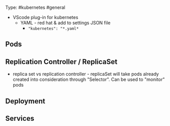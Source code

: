 Type: #kubernetes #general 

- VScode plug-in for kubernetes 
	- YAML - red hat & add to settings JSON file
		- `"kubernetes": "*.yaml*`



## Pods

## Replication Controller / ReplicaSet
- replica set vs replication controller - replicaSet will take pods already created into consideration through "Selector". Can be used to "monitor" pods

## Deployment

## Services


